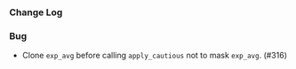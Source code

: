 ### Change Log

### Bug

* Clone `exp_avg` before calling `apply_cautious` not to mask `exp_avg`. (#316)
